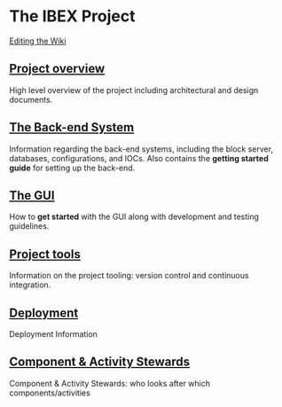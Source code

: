 # The IBEX Project #

[Editing the Wiki](Editing-the-Wiki)

## [Project overview](Project-Overview) ##

High level overview of the project including architectural and design documents.

## [The Back-end System](The-Backend-System) ##

Information regarding the back-end systems, including the block server, databases, configurations, and IOCs. Also contains the **getting started guide** for setting up the back-end.

## [The GUI](The-GUI)

How to **get started** with the GUI along with development and testing guidelines. 

## [Project tools](Project-tools)

Information on the project tooling: version control and continuous integration.

## [Deployment](Deployment)

Deployment Information


## [Component & Activity Stewards](Stewards)

Component & Activity Stewards: who looks after which components/activities